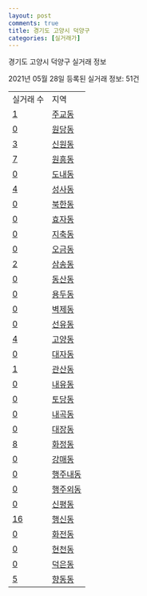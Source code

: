 ```yaml
---
layout: post
comments: true
title: 경기도 고양시 덕양구
categories: [실거래가]
---
```


경기도 고양시 덕양구 실거래 정보

2021년 05월 28일 등록된 실거래 정보: 51건


<table>
  <tr>
    <td>실거래 수</td>
    <td>지역</td>
  </tr>

  
  <tr>
    <td><a href="4128110100.html">1</a></td>
    <td><a href="4128110100.html">주교동</a></td>
  </tr>
    

  <tr>
    <td><a href="4128110200.html">0</a></td>
    <td><a href="4128110200.html">원당동</a></td>
  </tr>
    

  <tr>
    <td><a href="4128110300.html">3</a></td>
    <td><a href="4128110300.html">신원동</a></td>
  </tr>
    

  <tr>
    <td><a href="4128110400.html">7</a></td>
    <td><a href="4128110400.html">원흥동</a></td>
  </tr>
    

  <tr>
    <td><a href="4128110500.html">0</a></td>
    <td><a href="4128110500.html">도내동</a></td>
  </tr>
    

  <tr>
    <td><a href="4128110600.html">4</a></td>
    <td><a href="4128110600.html">성사동</a></td>
  </tr>
    

  <tr>
    <td><a href="4128110700.html">0</a></td>
    <td><a href="4128110700.html">북한동</a></td>
  </tr>
    

  <tr>
    <td><a href="4128110800.html">0</a></td>
    <td><a href="4128110800.html">효자동</a></td>
  </tr>
    

  <tr>
    <td><a href="4128110900.html">0</a></td>
    <td><a href="4128110900.html">지축동</a></td>
  </tr>
    

  <tr>
    <td><a href="4128111000.html">0</a></td>
    <td><a href="4128111000.html">오금동</a></td>
  </tr>
    

  <tr>
    <td><a href="4128111100.html">2</a></td>
    <td><a href="4128111100.html">삼송동</a></td>
  </tr>
    

  <tr>
    <td><a href="4128111200.html">0</a></td>
    <td><a href="4128111200.html">동산동</a></td>
  </tr>
    

  <tr>
    <td><a href="4128111300.html">0</a></td>
    <td><a href="4128111300.html">용두동</a></td>
  </tr>
    

  <tr>
    <td><a href="4128111400.html">0</a></td>
    <td><a href="4128111400.html">벽제동</a></td>
  </tr>
    

  <tr>
    <td><a href="4128111500.html">0</a></td>
    <td><a href="4128111500.html">선유동</a></td>
  </tr>
    

  <tr>
    <td><a href="4128111600.html">4</a></td>
    <td><a href="4128111600.html">고양동</a></td>
  </tr>
    

  <tr>
    <td><a href="4128111700.html">0</a></td>
    <td><a href="4128111700.html">대자동</a></td>
  </tr>
    

  <tr>
    <td><a href="4128111800.html">1</a></td>
    <td><a href="4128111800.html">관산동</a></td>
  </tr>
    

  <tr>
    <td><a href="4128111900.html">0</a></td>
    <td><a href="4128111900.html">내유동</a></td>
  </tr>
    

  <tr>
    <td><a href="4128112000.html">0</a></td>
    <td><a href="4128112000.html">토당동</a></td>
  </tr>
    

  <tr>
    <td><a href="4128112100.html">0</a></td>
    <td><a href="4128112100.html">내곡동</a></td>
  </tr>
    

  <tr>
    <td><a href="4128112200.html">0</a></td>
    <td><a href="4128112200.html">대장동</a></td>
  </tr>
    

  <tr>
    <td><a href="4128112300.html">8</a></td>
    <td><a href="4128112300.html">화정동</a></td>
  </tr>
    

  <tr>
    <td><a href="4128112400.html">0</a></td>
    <td><a href="4128112400.html">강매동</a></td>
  </tr>
    

  <tr>
    <td><a href="4128112500.html">0</a></td>
    <td><a href="4128112500.html">행주내동</a></td>
  </tr>
    

  <tr>
    <td><a href="4128112600.html">0</a></td>
    <td><a href="4128112600.html">행주외동</a></td>
  </tr>
    

  <tr>
    <td><a href="4128112700.html">0</a></td>
    <td><a href="4128112700.html">신평동</a></td>
  </tr>
    

  <tr>
    <td><a href="4128112800.html">16</a></td>
    <td><a href="4128112800.html">행신동</a></td>
  </tr>
    

  <tr>
    <td><a href="4128112900.html">0</a></td>
    <td><a href="4128112900.html">화전동</a></td>
  </tr>
    

  <tr>
    <td><a href="4128113000.html">0</a></td>
    <td><a href="4128113000.html">현천동</a></td>
  </tr>
    

  <tr>
    <td><a href="4128113100.html">0</a></td>
    <td><a href="4128113100.html">덕은동</a></td>
  </tr>
    

  <tr>
    <td><a href="4128113200.html">5</a></td>
    <td><a href="4128113200.html">향동동</a></td>
  </tr>
    


</table>
    